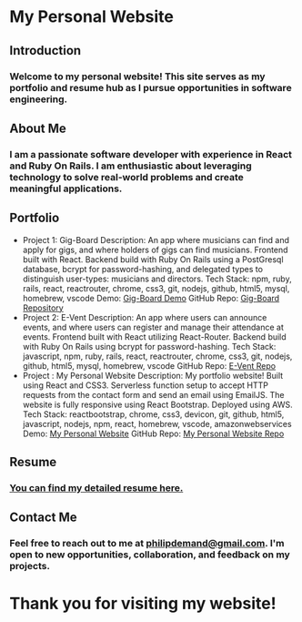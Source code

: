 <h1>My Personal Website</h1>

<h2>Introduction</h2>
<h3>Welcome to my personal website! This site serves as my portfolio and resume hub as I pursue opportunities in software engineering.</h3>

<h2>About Me</h2>
<h3>I am a passionate software developer with experience in React and Ruby On Rails. I am enthusiastic about leveraging technology to solve real-world problems and create meaningful applications.</h3>

<h2>Portfolio</h2>
<ul><li>Project 1: Gig-Board
Description: An app where musicians can find and apply for gigs, and where holders of gigs can find musicians. Frontend built with React. Backend build with Ruby On Rails using a PostGresql database, bcrypt for password-hashing, and delegated types to distinguish user-types: musicians and directors.
Tech Stack: npm, ruby, rails, react, reactrouter, chrome, css3, git, nodejs, github, html5, mysql, homebrew, vscode
Demo: <a href="https://gig-board.onrender.com/">Gig-Board Demo</a>
GitHub Repo: <a href="https://github.com/philipdemand/gig-board-app">Gig-Board Repository</a></li>
<li>Project 2: E-Vent
Description: An app where users can announce events, and where users can register and manage their attendance at events. Frontend built with React utilizing React-Router. Backend build with Ruby On Rails using bcrypt for password-hashing.
Tech Stack: javascript, npm, ruby, rails, react, reactrouter, chrome, css3, git, nodejs, github, html5, mysql, homebrew, vscode
GitHub Repo: <a href="https://github.com/philipdemand/e-vent-app">E-Vent Repo</a></li>
<li>Project : My Personal Website
Description: My portfolio website! Built using React and CSS3. Serverless function setup to accept HTTP requests from the contact form and send an email using EmailJS. The website is fully responsive using React Bootstrap.  Deployed using AWS.
Tech Stack: reactbootstrap, chrome, css3, devicon, git, github, html5, javascript, nodejs, npm, react, homebrew, vscode, amazonwebservices
Demo: <a href="https://www.philipdemand.com">My Personal Website</a>
GitHub Repo: <a href="https://github.com/philipdemand/my-personal-website">My Personal Website Repo</a></li>
</ul>

<h2>Resume</h2>
<h3><a href="https://www.philipdemand.com/static/media/P_Demand_Resume_4_11_24.2e425103ca186ba1f6c0.pdf">You can find my detailed resume here.</a></h3>

<h2>Contact Me</h2>
<h3>Feel free to reach out to me at <a href="mailto:philipdemand@gmail.com">philipdemand@gmail.com</a>. I'm open to new opportunities, collaboration, and feedback on my projects.</h3>

<h1>Thank you for visiting my website!</h1>